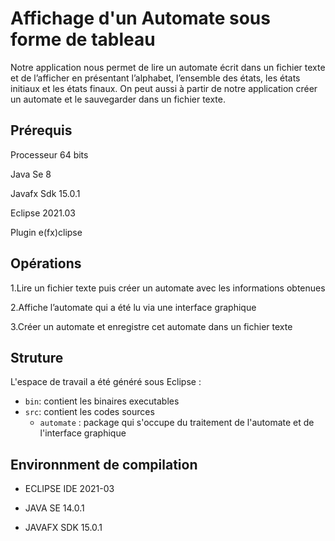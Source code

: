 # Affichage d'un Automate sous forme de tableau

Notre application nous permet de lire un automate écrit dans un fichier texte et de l’afficher en présentant l’alphabet, l’ensemble des états, les états initiaux et les états finaux. On peut aussi à partir de notre application créer un automate et le sauvegarder dans un fichier texte.

## Prérequis
Processeur 64 bits

Java Se 8

Javafx Sdk 15.0.1

Eclipse 2021.03

Plugin e(fx)clipse


## Opérations
1.Lire un fichier texte puis créer un automate avec les informations obtenues

2.Affiche l’automate qui a été lu via une interface graphique

3.Créer un automate et enregistre cet automate dans un fichier texte

## Struture

L'espace de travail a été généré sous Eclipse :

- `bin`: contient les binaires executables
- `src`: contient les codes sources
  - `automate` : package qui s'occupe du traitement de l'automate et de l'interface graphique    
## Environnment de compilation

-	ECLIPSE IDE 2021-03

-	JAVA SE 14.0.1

-	JAVAFX SDK 15.0.1
